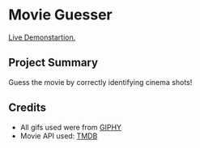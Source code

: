# Movie Guesser

<a href="https://movie-guesser-2iyd.vercel.app/">Live Demonstartion.</a>

## Project Summary

Guess the movie by correctly identifying cinema shots!

## Credits

- All gifs used were from <a href="https://giphy.com/">GIPHY</a>
- Movie API used: <a href="https://developer.themoviedb.org/docs">TMDB</a>
